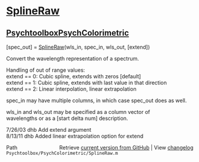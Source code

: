 # [SplineRaw](SplineRaw)
## [Psychtoolbox](Psychtoolbox)[PsychColorimetric](PsychColorimetric)

[spec\_out] = [SplineRaw](SplineRaw)(wls\_in, spec\_in, wls\_out, [extend])  
  
Convert the wavelength representation of a spectrum.  
  
Handling of out of range values:  
  extend == 0: Cubic spline, extends with zeros [default]  
  extend == 1: Cubic spline, extends with last value in that direction  
  extend == 2: Linear interpolation, linear extrapolation  
  
spec\_in may have multiple columns, in which case spec\_out does as well.  
  
wls\_in and wls\_out may be specified as a column vector of  
wavelengths or as a [start delta num] description.  
  
7/26/03  dhb  Add extend argument  
8/13/11  dhb  Added linear extrapolation option for extend  




<div class="code_header" style="text-align:right;">
  <span style="float:left;">Path&nbsp;&nbsp;</span> <span class="counter">Retrieve <a href=
  "https://raw.github.com/Psychtoolbox-3/Psychtoolbox-3/beta/Psychtoolbox/PsychColorimetric/SplineRaw.m">current version from GitHub</a> | View <a href=
  "https://github.com/Psychtoolbox-3/Psychtoolbox-3/commits/beta/Psychtoolbox/PsychColorimetric/SplineRaw.m">changelog</a></span>
</div>
<div class="code">
  <code>Psychtoolbox/PsychColorimetric/SplineRaw.m</code>
</div>

